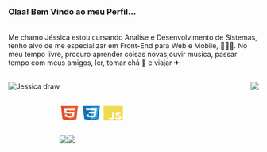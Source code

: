<!--
### Hi there 👋
**Jessica Lopes** is a ✨ _special_ ✨ repository because its `README.md` (this file) appears on your GitHub profile.

Here are some ideas to get you started:

- 🌱 Estou estudando Html,CSS e Javascripst
-->

### Olaa! Bem Vindo ao meu Perfil...
<div><br>
Me chamo Jéssica estou cursando Analise e Desenvolvimento de Sistemas, tenho alvo de me especializar em Front-End para Web e Mobile, 👨🏻‍💻.
No meu tempo livre, procuro aprender coisas novas,ouvir musica, passar tempo com meus amigos, ler, tomar chá 🍵 e viajar ✈
</div><br>
<div>
  <a href="https://github.com/jessicalopes2">
  <img height="140em" align="right" src="https://github-readme-stats.vercel.app/api/top-langs/?username=jessicalopes2&layout=compact&langs_count=7&theme=dracula"/>
  <img height="150em" align="left" alt="Jessica draw" src="https://user-images.githubusercontent.com/88450980/128292369-00306fa9-6a81-4ebb-9109-b91a2023d085.gif"/>
 
  </a><br>
</div>
<div style="display: inline_block"><br>
   <img align="center" alt="Rafa-HTML" height="30" width="40" src="https://raw.githubusercontent.com/devicons/devicon/master/icons/html5/html5-original.svg">
   <img align="center" alt="Rafa-CSS" height="30" width="40" src="https://raw.githubusercontent.com/devicons/devicon/master/icons/css3/css3-original.svg">
   <img align="center" alt="Rafa-Js" height="30" width="40" src="https://raw.githubusercontent.com/devicons/devicon/master/icons/javascript/javascript-plain.svg">
 </div>
 
   ##
     
 <div>
  <a href = "mailto:jessicatjlopes15@gmail.com"><img src="https://img.shields.io/badge/-Gmail-%23333?style=for-the-badge&logo=gmail&logoColor=red" target="_red/a>
  <a href="https://www.linkedin.com/in/jéssica-lopes-a929a6150" target="_blank"><img src="https://img.shields.io/badge/-LinkedIn-%230077B5?style=for-the-badge&logo=linkedin&logoColor=white" target="_blank"></a> 
 </div>
